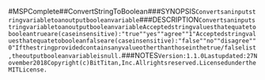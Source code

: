 #MSPComplete##ConvertStringToBoolean###SYNOPSIS```Convertsaninputstringvariabletoanoutputbooleanvariable```###DESCRIPTION```ConvertsaninputstringvariabletoanoutputbooleanvariableAcceptedstringvaluesthatequatetobooleantrueare(caseinsensitive):"true""yes""agree""1"Acceptedstringvaluesthatequatetobooleanfalseare(caseinsensitive):"false""no""disagree""0"Ifthestringprovidedcontainsanyvalueotherthanthoseinthetrue/falselist,theoutputbooleanvariableisnull.```###NOTES```Version:1.1.0Lastupdated:27November2018Copyright(c)BitTitan,Inc.Allrightsreserved.LicensedundertheMITLicense.```
